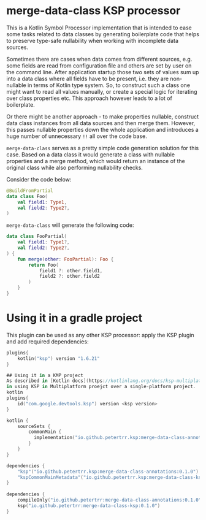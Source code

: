 # merge-data-class KSP processor
This is a Kotlin Symbol Processor implementation that is intended to ease some tasks related to data classes by generating
boilerplate code that helps to preserve type-safe nullability when working with incomplete data sources.

Sometimes there are cases when data comes from different sources, e.g. some fields are read from configuration file
and others are set by user on the command line. After application startup those two sets of values sum up into a data class
where all fields have to be present, i.e. they are non-nullable in terms of Kotlin type system. So, to construct such a class
one might want to read all values manually, or create a special logic for iterating over class properties etc.
This approach however leads to a lot of boilerplate.

Or there might be another approach - to make properties nullable, construct data class instances from all data sources 
and then merge them. However, this passes nullable properties down the whole application and introduces a huge number of
unnecessary `!!` all over the code base.

`merge-data-class` serves as a pretty simple code generation solution for this case. Based on a data class it would generate
a class with nullable properties and a merge method, which would return an instance of the original class while also performing
nullability checks.

Consider the code below:
```kotlin
@BuildFromPartial
data class Foo(
    val field1: Type1,
    val field2: Type2?,
)
```

`merge-data-class` will generate the following code:

```kotlin
data class FooPartial(
    val field1: Type1?,
    val field2: Type2?,
) {
    fun merge(other: FooPartial): Foo {
        return Foo(
            field1 ?: other.field1,
            field2 ?: other.field2
        )
    }
}
```

# Using it in a gradle project
This plugin can be used as any other KSP processor: apply the KSP plugin and add required dependencies:
```kotlin
plugins{
    kotlin("ksp") version "1.6.21"
}

## Using it in a KMP project
As described in [Kotlin docs](https://kotlinlang.org/docs/ksp-multiplatform.html), there are some differences
in using KSP in Multiplatform proejct over a single-platform project.
kotlin
plugins{
    id("com.google.devtools.ksp") version <ksp version>
}

kotlin {
    sourceSets {
        commonMain {
          implementation("io.github.petertrr.ksp:merge-data-class-annotations:0.1.0")
        }
    }
}

dependencies {
    "ksp"("io.github.petertrr.ksp:merge-data-class-annotations:0.1.0")
    "kspCommonMainMetadata"("io.github.petertrr.ksp:merge-data-class-ksp:0.1.0")
}
  
dependencies {
    compileOnly("io.github.petertrr:merge-data-class-annotations:0.1.0")
    ksp("io.github.petertrr:merge-data-class-ksp:0.1.0")
}
```